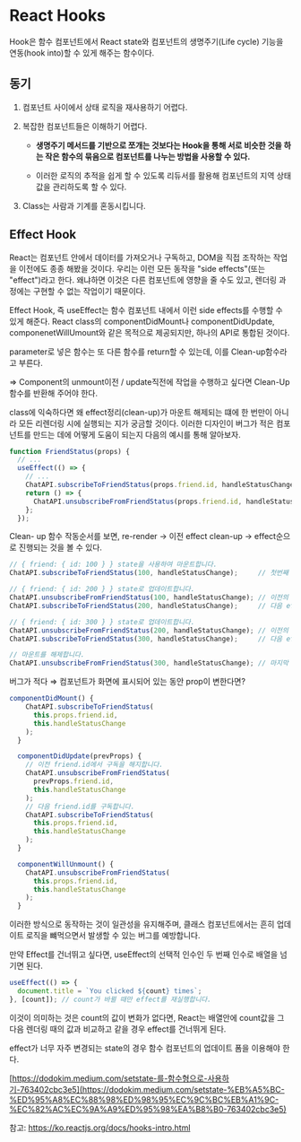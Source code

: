 # React Hooks

Hook은 함수 컴포넌트에서 React state와 컴포넌트의 생명주기(Life cycle) 기능을 연동(hook into)할 수 있게 해주는 함수이다.

## 동기

1. 컴포넌트 사이에서 상태 로직을 재사용하기 어렵다.
2. 복잡한 컴포넌트들은 이해하기 어렵다.
    
    - **생명주기 메서드를 기반으로 쪼개는 것보다는 Hook을 통해 서로 비슷한 것을 하는 작은 함수의 묶음으로 컴포넌트를 나누는 방법을 사용할 수 있다.**
    
    - 이러한 로직의 추적을 쉽게 할 수 있도록 리듀서를 활용해 컴포넌트의 지역 상태 값을 관리하도록 할 수 있다.
    
3. Class는 사람과 기계를 혼동시킵니다.

## Effect Hook

React는 컴포넌트 안에서 데이터를 가져오거나 구독하고, DOM을 직접 조작하는 작업을 이전에도 종종 해봤을 것이다. 우리는 이런 모든 동작을 "side effects"(또는 "effect")라고 한다. 왜냐하면 이것은 다른 컴포넌트에 영향을 줄 수도 있고, 렌더링 과정에는 구현할 수 없는 작업이기 때문이다.

Effect Hook, 즉 useEffect는 함수 컴포넌트 내에서 이런 side effects를 수행할 수 있게 해준다. React class의 componentDidMount나 componentDidUpdate, componenetWillUmount와 같은 목적으로 제공되지만, 하나의 API로 통합된 것이다.

parameter로 넣은 함수는 또 다른 함수를 return할 수 있는데, 이를 Clean-up함수라고 부른다.

⇒ Component의 unmount이전 / update직전에 작업을 수행하고 싶다면 Clean-Up함수를 반환해 주어야 한다.

class에 익숙하다면 왜 effect정리(clean-up)가 마운트 해제되는 떄에 한 번만이 아니라 모든 리렌더링 시에 실행되는 지가 궁금할 것이다. 이러한 디자인이 버그가 적은 컴포넌트를 만드는 데에 어떻게 도움이 되는지 다음의 예시를 통해 알아보자.

```jsx
function FriendStatus(props) {
  // ...
  useEffect(() => {
    // ...
    ChatAPI.subscribeToFriendStatus(props.friend.id, handleStatusChange);
    return () => {
      ChatAPI.unsubscribeFromFriendStatus(props.friend.id, handleStatusChange);
    };
  });
```

 Clean- up 함수 작동순서를 보면, re-render → 이전 effect clean-up → effect순으로 진행되는 것을 볼 수 있다.

```jsx
// { friend: { id: 100 } } state을 사용하여 마운트합니다.
ChatAPI.subscribeToFriendStatus(100, handleStatusChange);     // 첫번째 effect가 작동합니다.

// { friend: { id: 200 } } state로 업데이트합니다.
ChatAPI.unsubscribeFromFriendStatus(100, handleStatusChange); // 이전의 effect를 정리(clean-up)합니다.
ChatAPI.subscribeToFriendStatus(200, handleStatusChange);     // 다음 effect가 작동합니다.

// { friend: { id: 300 } } state로 업데이트합니다.
ChatAPI.unsubscribeFromFriendStatus(200, handleStatusChange); // 이전의 effect를 정리(clean-up)합니다.
ChatAPI.subscribeToFriendStatus(300, handleStatusChange);     // 다음 effect가 작동합니다.

// 마운트를 해제합니다.
ChatAPI.unsubscribeFromFriendStatus(300, handleStatusChange); // 마지막 effect를 정리(clean-up)합니다.
```

버그가 적다 ⇒ 컴포넌트가 화면에 표시되어 있는 동안 prop이 변한다면?

```jsx
componentDidMount() {
    ChatAPI.subscribeToFriendStatus(
      this.props.friend.id,
      this.handleStatusChange
    );
  }

  componentDidUpdate(prevProps) {
    // 이전 friend.id에서 구독을 해지합니다.
    ChatAPI.unsubscribeFromFriendStatus(
      prevProps.friend.id,
      this.handleStatusChange
    );
    // 다음 friend.id를 구독합니다.
    ChatAPI.subscribeToFriendStatus(
      this.props.friend.id,
      this.handleStatusChange
    );
  }

  componentWillUnmount() {
    ChatAPI.unsubscribeFromFriendStatus(
      this.props.friend.id,
      this.handleStatusChange
    );
  }
```

이러한 방식으로 동작하는 것이 일관성을 유지해주며, 클래스 컴포넌트에서는 흔히 업데이트 로직을 뺴먹으면서 발생할 수 있는 버그를 예방합니다.

만약 Effect를 건너뛰고 싶다면, useEffect의 선택적 인수인 두 번째 인수로 배열을 넘기면 된다.

```jsx
useEffect(() => {
  document.title = `You clicked ${count} times`;
}, [count]); // count가 바뀔 때만 effect를 재실행합니다.
```

이것이 의미하는 것은 count의 값이 변화가 없다면, React는 배열안에 count값을 그 다음 렌더링 때의 값과 비교하고 같을 경우 effect를 건너뛰게 된다.

effect가 너무 자주 변경되는  state의 경우 함수 컴포넌트의 업데이트 폼을 이용해야 한다.

[https://dodokim.medium.com/setstate-를-함수형으로-사용하기-763402cbc3e5](https://dodokim.medium.com/setstate-%EB%A5%BC-%ED%95%A8%EC%88%98%ED%98%95%EC%9C%BC%EB%A1%9C-%EC%82%AC%EC%9A%A9%ED%95%98%EA%B8%B0-763402cbc3e5)

참고:
https://ko.reactjs.org/docs/hooks-intro.html
